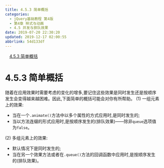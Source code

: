 ```yaml
---
title: 4.5.3 简单概括
categories: 
  - jQuery基础教程 第4版
  - 第4章 样式与动画
  - 4.5 并发与排队效果
date: 2019-07-20 22:30:20
updated: 2019-12-17 02:00:55
abbrlink: 54d133df
---
```

<div id='my_toc'><a href="/ReadingNotes/54d133df/#4-5-3-简单概括" class="header_1">4.5.3 简单概括</a>&nbsp;<br></div>
<style>.header_1{margin-left: 1em;}.header_2{margin-left: 2em;}.header_3{margin-left: 3em;}.header_4{margin-left: 4em;}.header_5{margin-left: 5em;}.header_6{margin-left: 6em;}</style>
<!--more-->
<script>if (navigator.platform.search('arm')==-1){document.getElementById('my_toc').style.display = 'none';}var e,p = document.getElementsByTagName('p');while (p.length>0) {e = p[0];e.parentElement.removeChild(e);}</script>

<!--end-->
<!--SSTStart-->
# 4.5.3 简单概括 #
随着在应用效果时需要考虑的变化的增多,要记住这些效果是同时发生还是按顺序发生会变得越来越困难。因此,下面简单的概括可能会对你有所帮助。
(1) 一组元素上的效果:
- 当在一个`.animate()`方法中以多个属性的方式应用时,是同时发生的;
- 当以方法连缀的形式应用时,是按顺序发生的(排队效果)——除非`queue`选项值为`false`。

(2) 多组元素上的效果:
- 默认情况下是同时发生的;
- 当在另一个效果方法或者在`.queue()`方法的回调函数中应用时,是按顺序发生的(排队效果)。
<!--SSTStop-->

